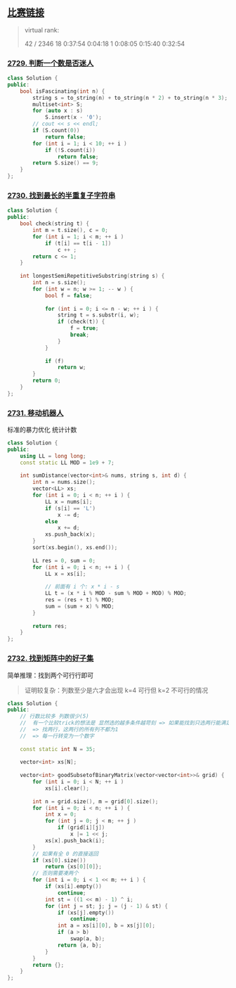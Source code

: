 ## [比赛链接](https://leetcode.cn/contest/biweekly-contest-106/)

>   virtual rank:
>
>   42 / 2346
>   18
>   0:37:54
>   0:04:18  1
>   0:08:05
>   0:15:40
>   0:32:54


### [2729. 判断一个数是否迷人](https://leetcode.cn/problems/check-if-the-number-is-fascinating/)



```c++
class Solution {
public:
    bool isFascinating(int n) {
        string s = to_string(n) + to_string(n * 2) + to_string(n * 3);
        multiset<int> S;
        for (auto x : s)
            S.insert(x - '0');
        // cout << s << endl;
        if (S.count(0))
            return false;
        for (int i = 1; i < 10; ++ i )
            if (!S.count(i))
                return false;
        return S.size() == 9;
    }
};
```


### [2730. 找到最长的半重复子字符串](https://leetcode.cn/problems/find-the-longest-semi-repetitive-substring/)



```c++
class Solution {
public:
    bool check(string t) {
        int m = t.size(), c = 0;
        for (int i = 1; i < m; ++ i )
            if (t[i] == t[i - 1])
                c ++ ;
        return c <= 1;
    }
    
    int longestSemiRepetitiveSubstring(string s) {
        int n = s.size();
        for (int w = n; w >= 1; -- w ) {
            bool f = false;
            
            for (int i = 0; i <= n - w; ++ i ) {
                string t = s.substr(i, w);
                if (check(t)) {
                    f = true;
                    break;
                }
            }
            
            if (f)
                return w;
        }
        return 0;
    }
};
```

### [2731. 移动机器人](https://leetcode.cn/problems/movement-of-robots/)

标准的暴力优化 统计计数

```c++
class Solution {
public:
    using LL = long long;
    const static LL MOD = 1e9 + 7;
    
    int sumDistance(vector<int>& nums, string s, int d) {
        int n = nums.size();
        vector<LL> xs;
        for (int i = 0; i < n; ++ i ) {
            LL x = nums[i];
            if (s[i] == 'L')
                x -= d;
            else
                x += d;
            xs.push_back(x);
        }
        sort(xs.begin(), xs.end());
        
        LL res = 0, sum = 0;
        for (int i = 0; i < n; ++ i ) {
            LL x = xs[i];
            
            // 前面有 i 个: x * i - s
            LL t = (x * i % MOD - sum % MOD + MOD) % MOD;
            res = (res + t) % MOD;
            sum = (sum + x) % MOD;
        }
        
        return res;
    }
};
```

### [2732. 找到矩阵中的好子集](https://leetcode.cn/problems/find-a-good-subset-of-the-matrix/)

简单推理：找到两个可行行即可

>   证明较复杂：列数至少是六才会出现 k=4 可行但 k=2 不可行的情况

```c++
class Solution {
public:
    // 行数比较多 列数很少(5)
    //  有一个比较trick的想法是 显然选的越多条件越苛刻 => 如果能找到只选两行能满足要求的即可
    //  => 找两行，这两行的所有列不都为1
    //  => 每一行转变为一个数字
    
    const static int N = 35;
    
    vector<int> xs[N];
    
    vector<int> goodSubsetofBinaryMatrix(vector<vector<int>>& grid) {
        for (int i = 0; i < N; ++ i )
            xs[i].clear();
        
        int n = grid.size(), m = grid[0].size();
        for (int i = 0; i < n; ++ i ) {
            int x = 0;
            for (int j = 0; j < m; ++ j )
                if (grid[i][j])
                    x |= 1 << j;
            xs[x].push_back(i);
        }
        // 如果有全 0 的直接返回
        if (xs[0].size())
            return {xs[0][0]};
        // 否则需要凑两个
        for (int i = 0; i < 1 << m; ++ i ) {
            if (xs[i].empty())
                continue;
            int st = ((1 << m) - 1) ^ i;
            for (int j = st; j; j = (j - 1) & st) {
                if (xs[j].empty())
                    continue;
                int a = xs[i][0], b = xs[j][0];
                if (a > b)
                    swap(a, b);
                return {a, b};
            }
        }
        return {};
    }
};
```
